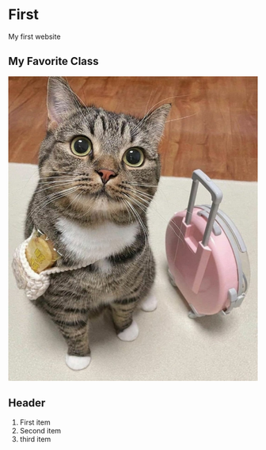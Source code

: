 # First
My first website

## My Favorite Class
![cute cat](cutecat.jpg)

## Header
1. First item
2. Second item
3. third item

